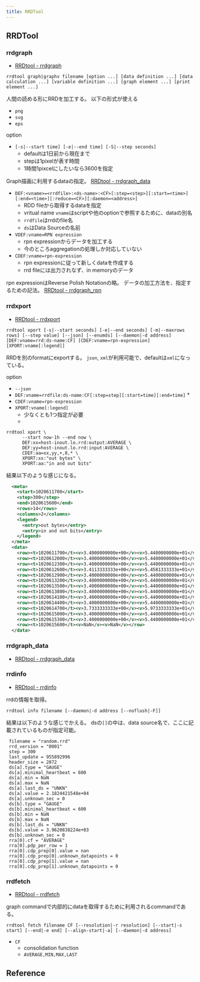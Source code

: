 ```yaml
---
title: RRDTool
---
```


## RRDTool

### rrdgraph
* [RRDtool - rrdgraph](https://oss.oetiker.ch/rrdtool/doc/rrdgraph.en.html)

```
rrdtool graph|graphv filename [option ...] [data definition ...] [data calculation ...] [variable definition ...] [graph element ...] [print element ...]
```

人間の読める形にRRDを加工する。
以下の形式が使える

* `png`
* `svg`
* `eps`


option

* `[-s|--start time] [-e|--end time] [-S|--step seconds]`
    * defaultは1日前から現在まで
    * stepは1pixelが表す時間
    * 1時間1pixcelにしたいなら3600を指定

Graph描画に利用するdataの指定。
[RRDtool - rrdgraph_data](https://oss.oetiker.ch/rrdtool/doc/rrdgraph_data.en.html)


* `DEF:<vname>=<rrdfile>:<ds-name>:<CF>[:step=<step>][:start=<time>][:end=<time>][:reduce=<CF>][:daemon=<address>]`
    * RDD fileから取得するdataを指定
    * vritual name `vname`はscriptや他のoptionで参照するために、dataの別名
    * `rrdfile`はrrdのfile名
    * `ds`はData Sourceの名前
* `VDEF:vname=RPN expression`
    * rpn expressionからデータを加工する
    * 今のところaggregationの処理しか対応していない
* `CDEF:vname=rpn-expression`
    * rpn expressionに従って新しくdataを作成する
    * rrd fileには出力されなず、in memoryのデータ


rpn expressionはReverse Polish Notationの略。
データの加工方法を、指定するための記法。
[RRDtool - rrdgraph_rpn](https://oss.oetiker.ch/rrdtool/doc/rrdgraph_rpn.en.html)


### rrdxport
* [RRDtool - rrdxport](https://oss.oetiker.ch/rrdtool/doc/rrdxport.en.html)

```
rrdtool xport [-s|--start seconds] [-e|--end seconds] [-m|--maxrows rows] [--step value] [--json] [--enumds] [--daemon|-d address] [DEF:vname=rrd:ds-name:CF] [CDEF:vname=rpn-expression] [XPORT:vname[:legend]]
```

RRDを別のformatにexportする。
`json`, `xml`が利用可能で、defaultは`xml`になっている。

option

* `--json`
* `DEF:vname=rrdfile:ds-name:CF[:step=step][:start=time][:end=time]`
    * 
* `CDEF:vname=rpn-expression`
* `XPORT:vname[:legend]`
    * 少なくとも1つ指定が必要
    * 


```
rrdtool xport \
      --start now-1h --end now \
      DEF:xx=host-inout.lo.rrd:output:AVERAGE \
      DEF:yy=host-inout.lo.rrd:input:AVERAGE \
      CDEF:aa=xx,yy,+,8,* \
      XPORT:xx:"out bytes" \
      XPORT:aa:"in and out bits"
```

結果以下のような感じになる。

```xml
  <meta>
    <start>1020611700</start>
    <step>300</step>
    <end>1020615600</end>
    <rows>14</rows>
    <columns>2</columns>
    <legend>
      <entry>out bytes</entry>
      <entry>in and out bits</entry>
    </legend>
  </meta>
  <data>
    <row><t>1020611700</t><v>3.4000000000e+00</v><v>5.4400000000e+01</v></row>
    <row><t>1020612000</t><v>3.4000000000e+00</v><v>5.4400000000e+01</v></row>
    <row><t>1020612300</t><v>3.4000000000e+00</v><v>5.4400000000e+01</v></row>
    <row><t>1020612600</t><v>3.4113333333e+00</v><v>5.4581333333e+01</v></row>
    <row><t>1020612900</t><v>3.4000000000e+00</v><v>5.4400000000e+01</v></row>
    <row><t>1020613200</t><v>3.4000000000e+00</v><v>5.4400000000e+01</v></row>
    <row><t>1020613500</t><v>3.4000000000e+00</v><v>5.4400000000e+01</v></row>
    <row><t>1020613800</t><v>3.4000000000e+00</v><v>5.4400000000e+01</v></row>
    <row><t>1020614100</t><v>3.4000000000e+00</v><v>5.4400000000e+01</v></row>
    <row><t>1020614400</t><v>3.4000000000e+00</v><v>5.4400000000e+01</v></row>
    <row><t>1020614700</t><v>3.7333333333e+00</v><v>5.9733333333e+01</v></row>
    <row><t>1020615000</t><v>3.4000000000e+00</v><v>5.4400000000e+01</v></row>
    <row><t>1020615300</t><v>3.4000000000e+00</v><v>5.4400000000e+01</v></row>
    <row><t>1020615600</t><v>NaN</v><v>NaN</v></row>
  </data>
```

### rrdgraph_data
* [RRDtool - rrdgraph_data](https://oss.oetiker.ch/rrdtool/doc/rrdgraph_data.en.html)


### rrdinfo
* [RRDtool - rrdinfo](https://oss.oetiker.ch/rrdtool/doc/rrdinfo.en.html)

rrdの情報を取得。

```
rrdtool info filename [--daemon|-d address [--noflush|-F]]
```

結果は以下のような感じでかえる。
dsの`[]`の中は、data source名で、ここに記載されているものが指定可能。

```
 filename = "random.rrd"
 rrd_version = "0001"
 step = 300
 last_update = 955892996
 header_size = 2872
 ds[a].type = "GAUGE"
 ds[a].minimal_heartbeat = 600
 ds[a].min = NaN
 ds[a].max = NaN
 ds[a].last_ds = "UNKN"
 ds[a].value = 2.1824421548e+04
 ds[a].unknown_sec = 0
 ds[b].type = "GAUGE"
 ds[b].minimal_heartbeat = 600
 ds[b].min = NaN
 ds[b].max = NaN
 ds[b].last_ds = "UNKN"
 ds[b].value = 3.9620838224e+03
 ds[b].unknown_sec = 0
 rra[0].cf = "AVERAGE"
 rra[0].pdp_per_row = 1
 rra[0].cdp_prep[0].value = nan
 rra[0].cdp_prep[0].unknown_datapoints = 0
 rra[0].cdp_prep[1].value = nan
 rra[0].cdp_prep[1].unknown_datapoints = 0
```

### rrdfetch
* [RRDtool - rrdfetch](https://oss.oetiker.ch/rrdtool/doc/rrdfetch.en.html)

graph commandで内部的にdataを取得するために利用されるcommandである。

```
rrdtool fetch filename CF [--resolution|-r resolution] [--start|-s start] [--end|-e end] [--align-start|-a] [--daemon|-d address]
```

* `CF`
    * consolidation function
    * `AVERAGE,MIN,MAX,LAST`


## Reference
